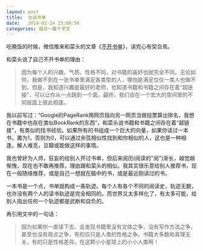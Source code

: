 ```yaml
---
layout: post
title:  也谈书单
date:   2014-02-24 23:00:56
categories: 每日一篇千字文 
---
```


吃晚饭的时候，微信推来和菜头的文章《[不开书单](http://mp.weixin.qq.com/s?__biz=MjM5MjAzODU2MA==&mid=200221226&idx=1&sn=550603b2fbd3229da0d02d3fbbba47d8#rd)》，读完心有契合焉。

和菜头说了自己不开书单的理由：

>因为每个人的兴趣、气质、性格不同，对书籍的喜好也就完全不同。无论如何，我做不到在一张书单里满足各类型的人，哪怕是满足仅仅一类人也做不到。但是，我知道兴趣是最好的老师，也知道书籍和书籍之间存在着“超链接”，可以让你从一点跳到一个面。最终，我们会在一个宏大的空间里的不同层面上彼此相逢。

我以前写过：“Google的PageRank用网页指向另一网页当做投票算出排名，我想在书籍中也存在类似BookRank的东西”，和菜头说书籍和书籍之间存在着“超链接”，有类似的找书经验。如果所有的书组成一个巨大的向量，如果你读过一本书，置为1，否则为0，可以通过余弦相似性找到和你相似的人，这也是一种相逢。解人难觅，豆瓣或能做这样的事情。

我也曾好为人师，狂妄的给别人开过书单，但后来阅历(阅读的"阅")渐长，越觉越惭愧，现在也不敢再推荐，理由跟和菜头的相似。我其实很乐意给别人推荐书，现在一般随缘推荐，或是自己一想就在脑中的书，或是最近刚读过的书。

一本书是一个点，书单就构成一条轨迹。每个人有各个不同的阅读史，轨迹无数，也许没有两个人的读书轨迹是完全相同的。而世界又太多样化了，有太多可能，给别人指出任何一个轨迹都是武断和自负的。

再引用文中的一句话：

>因为如果你一直读下去，会发现书籍里没有文体之争，没有写作方法之争，甚至也没有观点之争，有的仅只是人类的性格之争。书籍大多数和真理无关，有的只是性格差异。在这颗小小星球上的小小人类啊！